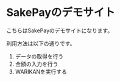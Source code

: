 # SakePayのデモサイト
こちらはSakePayのデモサイトになります。  

利用方法は以下の通りです。  
1. データの取得を行う
2. 金額の入力を行う
3. WARIKANを実行する
